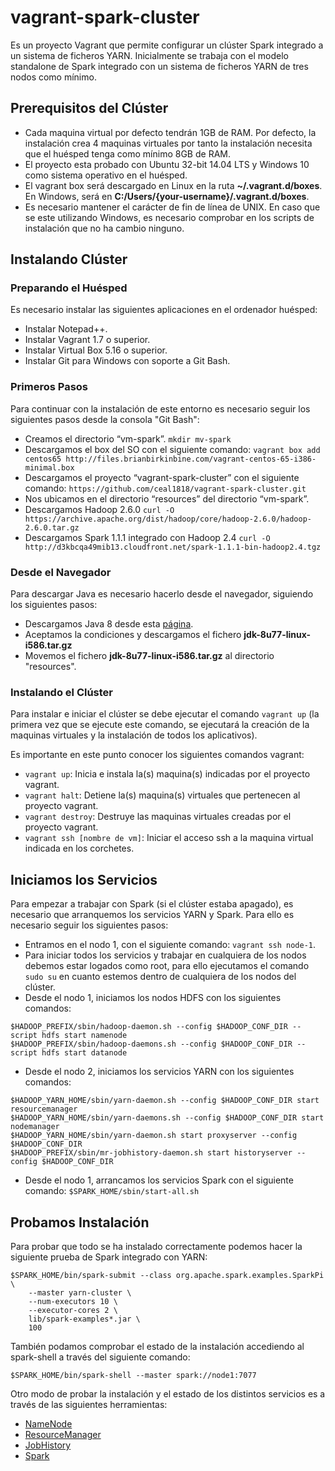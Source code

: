
# vagrant-spark-cluster #
Es un proyecto Vagrant que permite configurar un clúster Spark integrado a un sistema de ficheros YARN. Inicialmente se trabaja con el modelo standalone de Spark integrado con un sistema de ficheros YARN de tres nodos como mínimo.

## Prerequisitos del Clúster ##
* Cada maquina virtual por defecto tendrán 1GB de RAM. Por defecto, la instalación crea 4 maquinas virtuales por tanto la instalación necesita que el huésped tenga como mínimo 8GB de RAM.
* El proyecto esta probado con Ubuntu 32-bit 14.04 LTS y Windows 10 como sistema operativo en el huésped.
* El vagrant box será descargado en Linux en la ruta __~/.vagrant.d/boxes__. En Windows, será en __C:/Users/{your-username}/.vagrant.d/boxes__.
* Es necesario mantener el carácter de fin de línea de UNIX. En caso que se este utilizando Windows, es necesario comprobar en los scripts de instalación que no ha cambio ninguno.

## Instalando Clúster ##

### Preparando el Huésped ###
Es necesario instalar las siguientes aplicaciones en el ordenador huésped:

* Instalar Notepad++.
* Instalar Vagrant 1.7 o superior.
* Instalar Virtual Box 5.16 o superior.
* Instalar Git para Windows con soporte a Git Bash.

### Primeros Pasos ###
Para continuar con la instalación de este entorno es necesario seguir los siguientes pasos desde la consola "Git Bash":

* Creamos el directorio “vm-spark”.
`mkdir mv-spark`
* Descargamos el box del SO con el siguiente comando:
`vagrant box add centos65 http://files.brianbirkinbine.com/vagrant-centos-65-i386-minimal.box`
* Descargamos el proyecto “vagrant-spark-cluster” con el siguiente comando:
`https://github.com/ceal1818/vagrant-spark-cluster.git`
* Nos ubicamos en el directorio “resources” del directorio “vm-spark”.
* Descargamos Hadoop 2.6.0
`curl -O https://archive.apache.org/dist/hadoop/core/hadoop-2.6.0/hadoop-2.6.0.tar.gz`
* Descargamos Spark 1.1.1 integrado con Hadoop 2.4
`curl -O http://d3kbcqa49mib13.cloudfront.net/spark-1.1.1-bin-hadoop2.4.tgz`

### Desde el Navegador ###

Para descargar Java es necesario hacerlo desde el navegador, siguiendo los siguientes pasos:
* Descargamos Java 8 desde esta [página](http://www.oracle.com/technetwork/java/javase/downloads/jdk8-downloads-2133151.html).
* Aceptamos la condiciones y descargamos el fichero __jdk-8u77-linux-i586.tar.gz__
* Movemos el fichero __jdk-8u77-linux-i586.tar.gz__ al directorio "resources".

### Instalando el Clúster ###
Para instalar e iniciar el clúster se debe ejecutar el comando `vagrant up` (la primera vez que se ejecute este comando, se ejecutará la creación de la maquinas virtuales y la instalación de todos los aplicativos).

Es importante en este punto conocer los siguientes comandos vagrant:

* `vagrant up`: Inicia e instala la(s) maquina(s) indicadas por el proyecto vagrant.
* `vagrant halt`: Detiene la(s) maquina(s) virtuales que pertenecen al proyecto vagrant. 
* `vagrant destroy`: Destruye las maquinas virtuales creadas por el proyecto vagrant.
* `vagrant ssh [nombre de vm]`: Iniciar el acceso ssh a la maquina virtual indicada en los corchetes.

## Iniciamos los Servicios ##

Para empezar a trabajar con Spark (si el clúster estaba apagado), es necesario que arranquemos los servicios YARN y Spark. Para ello es necesario seguir los siguientes pasos:
* Entramos en el nodo 1, con el siguiente comando: `vagrant ssh node-1`.
* Para iniciar todos los servicios y trabajar en cualquiera de los nodos debemos estar logados como root, para ello ejecutamos el comando `sudo su` en cuanto estemos dentro de cualquiera de los nodos del clúster.
* Desde el nodo 1, iniciamos los nodos HDFS con los siguientes comandos:
```
$HADOOP_PREFIX/sbin/hadoop-daemon.sh --config $HADOOP_CONF_DIR --script hdfs start namenode
$HADOOP_PREFIX/sbin/hadoop-daemons.sh --config $HADOOP_CONF_DIR --script hdfs start datanode
```
* Desde el nodo 2, iniciamos los servicios YARN con los siguientes comandos:
```
$HADOOP_YARN_HOME/sbin/yarn-daemon.sh --config $HADOOP_CONF_DIR start resourcemanager
$HADOOP_YARN_HOME/sbin/yarn-daemons.sh --config $HADOOP_CONF_DIR start nodemanager
$HADOOP_YARN_HOME/sbin/yarn-daemon.sh start proxyserver --config $HADOOP_CONF_DIR
$HADOOP_PREFIX/sbin/mr-jobhistory-daemon.sh start historyserver --config $HADOOP_CONF_DIR
```
* Desde el nodo 1, arrancamos los servicios Spark con el siguiente comando: `$SPARK_HOME/sbin/start-all.sh`

## Probamos Instalación ##
Para probar que todo se ha instalado correctamente podemos hacer la siguiente prueba de Spark integrado con YARN:

```
$SPARK_HOME/bin/spark-submit --class org.apache.spark.examples.SparkPi \
    --master yarn-cluster \
    --num-executors 10 \
    --executor-cores 2 \
    lib/spark-examples*.jar \
    100
```

También podamos comprobar el estado de la instalación accediendo al spark-shell a través del siguiente comando:

`$SPARK_HOME/bin/spark-shell --master spark://node1:7077`

Otro modo de probar la instalación y el estado de los distintos servicios es a través de las siguientes herramientas:

* [NameNode](http://10.211.55.101:50070/dfshealth.html)
* [ResourceManager](http://10.211.55.102:8088/cluster)
* [JobHistory](http://10.211.55.102:19888/jobhistory)
* [Spark](http://10.211.55.101:8080/)

